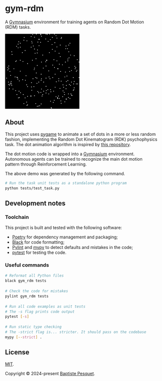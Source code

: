 # gym-rdm

A [Gymnasium](https://gymnasium.farama.org/) environment for training agents on Random Dot Motion (RDM) tasks.

![gym-rdm demo](images/gym_rdm_demo1.gif)

## About

This project uses [pygame](https://www.pygame.org) to animate a set of dots in a more or less random fashion, implementing the Random Dot Kinematogram (RDK) psychophysics task. The dot animation algorithm is inspired by [this repository](https://github.com/TimoFlesch/pygame_rdk).

The dot motion code is wrapped into a [Gymnasium](https://gymnasium.farama.org/) environment. Autonomous agents can be trained to recognize the main dot motion pattern through Reinforcement Learning.

The above demo was generated by the following command.

```bash
# Run the task unit tests as a standalone python program
python tests/test_task.py
```

## Development notes

### Toolchain

This project is built and tested with the following software:

- [Poetry](https://python-poetry.org/) for dependency management and packaging;
- [Black](https://github.com/psf/black) for code formatting;
- [Pylint](https://github.com/pylint-dev/pylint) and [mypy](http://mypy-lang.org/) to detect defaults and mistakes in the code;
- [pytest](https://docs.pytest.org) for testing the code.

### Useful commands

```bash
# Reformat all Python files
black gym_rdm tests

# Check the code for mistakes
pylint gym_rdm tests

# Run all code examples as unit tests
# The -s flag prints code output
pytest [-s]

# Run static type checking
# The -strict flag is... stricter. It should pass on the codebase
mypy [--strict] .
```

## License

[MIT](CODE_LICENSE).

Copyright © 2024-present [Baptiste Pesquet](https://bpesquet.fr).
